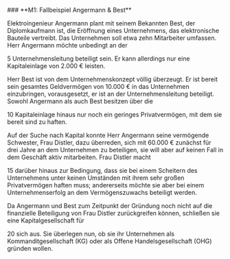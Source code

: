 \### \*\*M1: Fallbeispiel Angermann \& Best\*\*



Elektroingenieur Angermann plant mit seinem Bekannten Best, der Diplomkaufmann ist, die Eröffnung eines Unternehmens, das elektronische Bauteile vertreibt. Das Unternehmen soll etwa zehn Mitarbeiter umfassen. Herr Angermann möchte unbedingt an der

5 Unternehmensleitung beteiligt sein. Er kann allerdings nur eine Kapitaleinlage von 2.000 € leisten.



Herr Best ist von dem Unternehmenskonzept völlig überzeugt. Er ist bereit sein gesamtes Geldvermögen von 10.000 € in das Unternehmen einzubringen, vorausgesetzt, er ist an der Unternehmensleitung beteiligt. Sowohl Angermann als auch Best besitzen über die

10 Kapitaleinlage hinaus nur noch ein geringes Privatvermögen, mit dem sie bereit sind zu haften.



Auf der Suche nach Kapital konnte Herr Angermann seine vermögende Schwester, Frau Distler, dazu überreden, sich mit 60.000 € zunächst für drei Jahre an dem Unternehmen zu beteiligen, sie will aber auf keinen Fall in dem Geschäft aktiv mitarbeiten. Frau Distler macht

15 darüber hinaus zur Bedingung, dass sie bei einem Scheitern des Unternehmens unter keinen Umständen mit ihrem sehr großen Privatvermögen haften muss; andererseits möchte sie aber bei einem Unternehmenserfolg an dem Vermögenszuwachs beteiligt werden.



Da Angermann und Best zum Zeitpunkt der Gründung noch nicht auf die finanzielle Beteiligung von Frau Distler zurückgreifen können, schließen sie eine Kapitalgesellschaft für

20 sich aus. Sie überlegen nun, ob sie ihr Unternehmen als Kommanditgesellschaft (KG) oder als Offene Handelsgesellschaft (OHG) gründen wollen.

